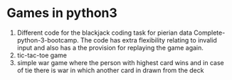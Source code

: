# Games in python3
1. Different code for the blackjack coding task for pierian data Complete-python-3-bootcamp. The code has extra flexibility relating to invalid input and also has a the provision for replaying the game again.
2. tic-tac-toe game
3. simple war game where the person with highest card wins and in case of tie there is war in which another card in drawn from the deck
